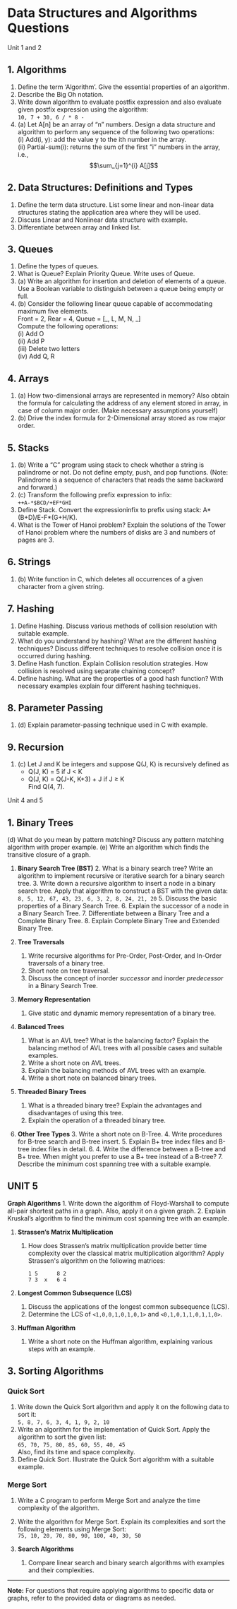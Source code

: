 # Data Structures and Algorithms Questions

Unit 1 and 2

## 1. Algorithms

1. Define the term ‘Algorithm’. Give the essential properties of an algorithm.
2. Describe the Big Oh notation.
3. Write down algorithm to evaluate postfix expression and also evaluate given postfix expression using the algorithm:  
    `10, 7 + 30, 6 / * 8 -`
4. (a) Let A[n] be an array of “n” numbers. Design a data structure and algorithm to perform any sequence of the following two operations:  
    (i) Add(i, y): add the value y to the ith number in the array.  
    (ii) Partial-sum(i): returns the sum of the first ”i” numbers in the array, i.e.,  
    $$\sum_{j=1}^{i} A[j]$$

## 2. Data Structures: Definitions and Types

1. Define the term data structure. List some linear and non-linear data structures stating the application area where they will be used.
2. Discuss Linear and Nonlinear data structure with example.
3. Differentiate between array and linked list.

## 3. Queues

1. Define the types of queues.
2. What is Queue? Explain Priority Queue. Write uses of Queue.
3. (a) Write an algorithm for insertion and deletion of elements of a queue. Use a Boolean variable to distinguish between a queue being empty or full.
4. (b) Consider the following linear queue capable of accommodating maximum five elements.  
    Front = 2, Rear = 4, Queue = [_, L, M, N, _]  
    Compute the following operations:  
    (i) Add O  
    (ii) Add P  
    (iii) Delete two letters  
    (iv) Add Q, R

## 4. Arrays

1. (a) How two-dimensional arrays are represented in memory? Also obtain the formula for calculating the address of any element stored in array, in case of column major order. (Make necessary assumptions yourself)
2. (b) Drive the index formula for 2-Dimensional array stored as row major order.

## 5. Stacks

1. (b) Write a “C” program using stack to check whether a string is palindrome or not. Do not define empty, push, and pop functions. (Note: Palindrome is a sequence of characters that reads the same backward and forward.)
2. (c) Transform the following prefix expression to infix:  
    `++A-*$BCD/+EF*GHI`
3. Define Stack. Convert the expressioninfix to prefix using stack:
A*(B+D)/E-F*(G+H/K).
4. What is the Tower of Hanoi problem? Explain the solutions of the Tower of
Hanoi problem where the numbers of disks are 3 and numbers of pages are 3.

## 6. Strings

1. (b) Write function in C, which deletes all occurrences of a given character from a given string.

## 7. Hashing

1. Define Hashing. Discuss various methods of collision resolution with suitable example.
2. What do you understand by hashing? What are the different hashing techniques? Discuss different techniques to resolve collision once it is occurred during hashing.
3. Define Hash function. Explain Collision resolution strategies. How collision is resolved using separate chaining concept?
4. Define hashing. What are the properties of a good hash function? With necessary examples explain four different hashing techniques.

## 8. Parameter Passing

1. (d) Explain parameter-passing technique used in C with example.

## 9. Recursion

1. (c) Let J and K be integers and suppose Q(J, K) is recursively defined as  
    - Q(J, K) = 5 if J < K  
    - Q(J, K) = Q(J-K, K+3) + J if J ≥ K  
    Find Q(4, 7).


Unit 4 and 5

## 1. Binary Trees

(d) What do you mean by pattern matching? Discuss any pattern matching
algorithm with proper example.
(e) Write an algorithm which finds the transitive closure of a graph. 

1. **Binary Search Tree (BST)**
    2. What is a binary search tree? Write an algorithm to implement recursive or iterative search for a binary search tree.
    3. Write down a recursive algorithm to insert a node in a binary search tree. Apply that algorithm to construct a BST with the given data:  
       `8, 5, 12, 67, 43, 23, 6, 3, 2, 8, 24, 21, 20`
    5. Discuss the basic properties of a Binary Search Tree.
    6. Explain the successor of a node in a Binary Search Tree.
    7. Differentiate between a Binary Tree and a Complete Binary Tree.
    8. Explain Complete Binary Tree and Extended Binary Tree.

2. **Tree Traversals**
    1. Write recursive algorithms for Pre-Order, Post-Order, and In-Order traversals of a binary tree.
    2. Short note on tree traversal.
    3. Discuss the concept of inorder *successor* and inorder *predecessor* in a Binary Search Tree.

3. **Memory Representation**
    1. Give static and dynamic memory representation of a binary tree.

4. **Balanced Trees**
    1. What is an AVL tree? What is the balancing factor? Explain the balancing method of AVL trees with all possible cases and suitable examples.
    2. Write a short note on AVL trees.
    3. Explain the balancing methods of AVL trees with an example.
    4. Write a short note on balanced binary trees.

5. **Threaded Binary Trees**
    1. What is a threaded binary tree? Explain the advantages and disadvantages of using this tree.
    2. Explain the operation of a threaded binary tree.

6. **Other Tree Types**
    3. Write a short note on B-Tree.
    4. Write procedures for B-tree search and B-tree insert.
    5. Explain B+ tree index files and B-tree index files in detail.
    6. 4. Write the difference between a B-tree and B+ tree. When might you prefer to use a B+ tree instead of a B-tree?
    7. Describe the minimum cost spanning tree with a suitable example.



## UNIT 5

**Graph Algorithms**
    1. Write down the algorithm of Floyd-Warshall to compute all-pair shortest paths in a graph. Also, apply it on a given graph.
    2. Explain Kruskal’s algorithm to find the minimum cost spanning tree with an example.

1. **Strassen’s Matrix Multiplication**
    1. How does Strassen’s matrix multiplication provide better time complexity over the classical matrix multiplication algorithm? Apply Strassen's algorithm on the following matrices:  
       ```
       1 5      8 2
       7 3  x   6 4
       ```

2. **Longest Common Subsequence (LCS)**
    1. Discuss the applications of the longest common subsequence (LCS).
    2. Determine the LCS of `<1,0,0,1,0,1,0,1>` and `<0,1,0,1,1,0,1,1,0>`.

3. **Huffman Algorithm**
    1. Write a short note on the Huffman algorithm, explaining various steps with an example.
    
## 3. Sorting Algorithms

### Quick Sort

1. Write down the Quick Sort algorithm and apply it on the following data to sort it:  
   `5, 8, 7, 6, 3, 4, 1, 9, 2, 10`
2. Write an algorithm for the implementation of Quick Sort. Apply the algorithm to sort the given list:  
   `65, 70, 75, 80, 85, 60, 55, 40, 45`  
   Also, find its time and space complexity.
3. Define Quick Sort. Illustrate the Quick Sort algorithm with a suitable example.

### Merge Sort

1. Write a C program to perform Merge Sort and analyze the time complexity of the algorithm.
2. Write the algorithm for Merge Sort. Explain its complexities and sort the following elements using Merge Sort:  
   `75, 10, 20, 70, 80, 90, 100, 40, 30, 50`

3. **Search Algorithms**
    1. Compare linear search and binary search algorithms with examples and their complexities.

---

**Note:** For questions that require applying algorithms to specific data or graphs, refer to the provided data or diagrams as needed.
